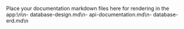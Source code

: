 Place your documentation markdown files here for rendering in the app:\n\n- database-design.md\n- api-documentation.md\n- database-erd.md\n
